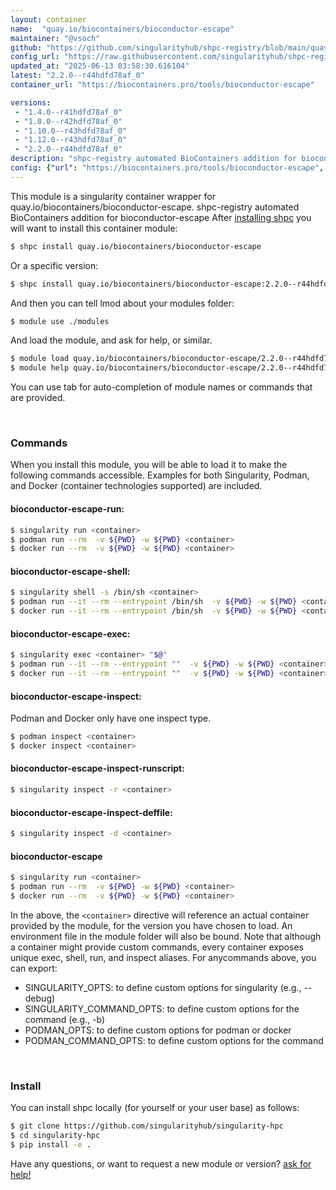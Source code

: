 ```yaml
---
layout: container
name:  "quay.io/biocontainers/bioconductor-escape"
maintainer: "@vsoch"
github: "https://github.com/singularityhub/shpc-registry/blob/main/quay.io/biocontainers/bioconductor-escape/container.yaml"
config_url: "https://raw.githubusercontent.com/singularityhub/shpc-registry/main/quay.io/biocontainers/bioconductor-escape/container.yaml"
updated_at: "2025-06-13 03:58:30.616104"
latest: "2.2.0--r44hdfd78af_0"
container_url: "https://biocontainers.pro/tools/bioconductor-escape"

versions:
 - "1.4.0--r41hdfd78af_0"
 - "1.8.0--r42hdfd78af_0"
 - "1.10.0--r43hdfd78af_0"
 - "1.12.0--r43hdfd78af_0"
 - "2.2.0--r44hdfd78af_0"
description: "shpc-registry automated BioContainers addition for bioconductor-escape"
config: {"url": "https://biocontainers.pro/tools/bioconductor-escape", "maintainer": "@vsoch", "description": "shpc-registry automated BioContainers addition for bioconductor-escape", "latest": {"2.2.0--r44hdfd78af_0": "sha256:2d9674ab6527c62b4b5ee46973c6f87d2a44d35a2e76849a2655eb7afbc39840"}, "tags": {"1.4.0--r41hdfd78af_0": "sha256:757ad3f3728d26fee62ada9a3954f5d830083136531accce6d02a09f5e11e14a", "1.8.0--r42hdfd78af_0": "sha256:c6ae3a3bad39f9e40d8dc40b75157a9882a2f5cd7c5df4915e07b8c9861d21c3", "1.10.0--r43hdfd78af_0": "sha256:c4e9cad88069f14b3de6e5f4c583fc1fd0e72f0cdfba719974f1af9af83e4d56", "1.12.0--r43hdfd78af_0": "sha256:b2d2ac9f7275942a99ff9bb398d2c5023a93521343fbee681a9cdef3bd31d2b9", "2.2.0--r44hdfd78af_0": "sha256:2d9674ab6527c62b4b5ee46973c6f87d2a44d35a2e76849a2655eb7afbc39840"}, "docker": "quay.io/biocontainers/bioconductor-escape"}
---
```


This module is a singularity container wrapper for quay.io/biocontainers/bioconductor-escape.
shpc-registry automated BioContainers addition for bioconductor-escape
After [installing shpc](#install) you will want to install this container module:


```bash
$ shpc install quay.io/biocontainers/bioconductor-escape
```

Or a specific version:

```bash
$ shpc install quay.io/biocontainers/bioconductor-escape:2.2.0--r44hdfd78af_0
```

And then you can tell lmod about your modules folder:

```bash
$ module use ./modules
```

And load the module, and ask for help, or similar.

```bash
$ module load quay.io/biocontainers/bioconductor-escape/2.2.0--r44hdfd78af_0
$ module help quay.io/biocontainers/bioconductor-escape/2.2.0--r44hdfd78af_0
```

You can use tab for auto-completion of module names or commands that are provided.

<br>

### Commands

When you install this module, you will be able to load it to make the following commands accessible.
Examples for both Singularity, Podman, and Docker (container technologies supported) are included.

#### bioconductor-escape-run:

```bash
$ singularity run <container>
$ podman run --rm  -v ${PWD} -w ${PWD} <container>
$ docker run --rm  -v ${PWD} -w ${PWD} <container>
```

#### bioconductor-escape-shell:

```bash
$ singularity shell -s /bin/sh <container>
$ podman run --it --rm --entrypoint /bin/sh  -v ${PWD} -w ${PWD} <container>
$ docker run --it --rm --entrypoint /bin/sh  -v ${PWD} -w ${PWD} <container>
```

#### bioconductor-escape-exec:

```bash
$ singularity exec <container> "$@"
$ podman run --it --rm --entrypoint ""  -v ${PWD} -w ${PWD} <container> "$@"
$ docker run --it --rm --entrypoint ""  -v ${PWD} -w ${PWD} <container> "$@"
```

#### bioconductor-escape-inspect:

Podman and Docker only have one inspect type.

```bash
$ podman inspect <container>
$ docker inspect <container>
```

#### bioconductor-escape-inspect-runscript:

```bash
$ singularity inspect -r <container>
```

#### bioconductor-escape-inspect-deffile:

```bash
$ singularity inspect -d <container>
```



#### bioconductor-escape

```bash
$ singularity run <container>
$ podman run --rm  -v ${PWD} -w ${PWD} <container>
$ docker run --rm  -v ${PWD} -w ${PWD} <container>
```


In the above, the `<container>` directive will reference an actual container provided
by the module, for the version you have chosen to load. An environment file in the
module folder will also be bound. Note that although a container
might provide custom commands, every container exposes unique exec, shell, run, and
inspect aliases. For anycommands above, you can export:

 - SINGULARITY_OPTS: to define custom options for singularity (e.g., --debug)
 - SINGULARITY_COMMAND_OPTS: to define custom options for the command (e.g., -b)
 - PODMAN_OPTS: to define custom options for podman or docker
 - PODMAN_COMMAND_OPTS: to define custom options for the command

<br>

### Install

You can install shpc locally (for yourself or your user base) as follows:

```bash
$ git clone https://github.com/singularityhub/singularity-hpc
$ cd singularity-hpc
$ pip install -e .
```

Have any questions, or want to request a new module or version? [ask for help!](https://github.com/singularityhub/singularity-hpc/issues)